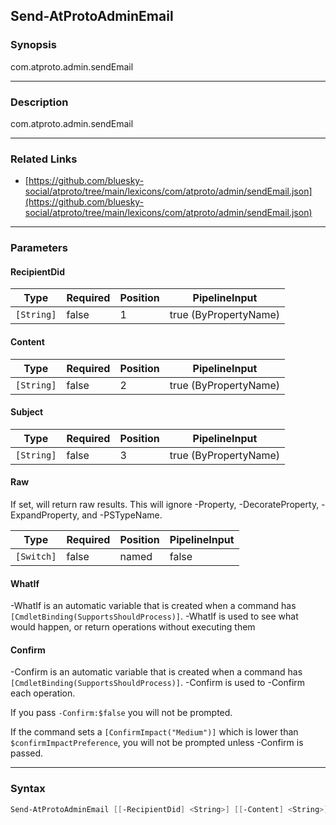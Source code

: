 Send-AtProtoAdminEmail
----------------------




### Synopsis
com.atproto.admin.sendEmail



---


### Description

com.atproto.admin.sendEmail



---


### Related Links
* [https://github.com/bluesky-social/atproto/tree/main/lexicons/com/atproto/admin/sendEmail.json](https://github.com/bluesky-social/atproto/tree/main/lexicons/com/atproto/admin/sendEmail.json)





---


### Parameters
#### **RecipientDid**




|Type      |Required|Position|PipelineInput        |
|----------|--------|--------|---------------------|
|`[String]`|false   |1       |true (ByPropertyName)|



#### **Content**




|Type      |Required|Position|PipelineInput        |
|----------|--------|--------|---------------------|
|`[String]`|false   |2       |true (ByPropertyName)|



#### **Subject**




|Type      |Required|Position|PipelineInput        |
|----------|--------|--------|---------------------|
|`[String]`|false   |3       |true (ByPropertyName)|



#### **Raw**

If set, will return raw results. This will ignore -Property, -DecorateProperty, -ExpandProperty, and -PSTypeName.






|Type      |Required|Position|PipelineInput|
|----------|--------|--------|-------------|
|`[Switch]`|false   |named   |false        |



#### **WhatIf**
-WhatIf is an automatic variable that is created when a command has ```[CmdletBinding(SupportsShouldProcess)]```.
-WhatIf is used to see what would happen, or return operations without executing them
#### **Confirm**
-Confirm is an automatic variable that is created when a command has ```[CmdletBinding(SupportsShouldProcess)]```.
-Confirm is used to -Confirm each operation.

If you pass ```-Confirm:$false``` you will not be prompted.


If the command sets a ```[ConfirmImpact("Medium")]``` which is lower than ```$confirmImpactPreference```, you will not be prompted unless -Confirm is passed.



---


### Syntax
```PowerShell
Send-AtProtoAdminEmail [[-RecipientDid] <String>] [[-Content] <String>] [[-Subject] <String>] [-Raw] [-WhatIf] [-Confirm] [<CommonParameters>]
```

